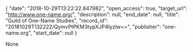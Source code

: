 {
  "date": "2018-10-29T13:22:22.847982", 
  "open_access": true, 
  "target_url": "http://www.one-name.org/", 
  "description": null, 
  "end_date": null, 
  "title": "Guild of One-Name Studies", 
  "record_id": "20181029T132222/QymvPtPKM3typXJP4Iyzlw==", 
  "publisher": "one-name.org", 
  "start_date": null
}

None